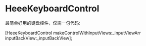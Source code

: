 # HeeeKeyboardControl
最简单好用的键盘控件，仅需一句代码:

[HeeeKeyboardControl makeControlWithInputViews:_inputViewArr inputBackView:_inputBackView];
